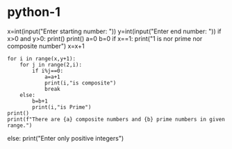 # python-1
x=int(input("Enter starting number: "))
y=int(input("Enter end number: "))
if x>0 and y>0:
    print()
    print()
    a=0
    b=0
    if x==1:
        print("1 is nor prime nor composite number")
        x=x+1

    for i in range(x,y+1):
        for j in range(2,i):
            if i%j==0:
                a=a+1
                print(i,"is composite")
                break
        else:
            b=b+1
            print(i,"is Prime")
    print()
    print(f"There are {a} composite numbers and {b} prime numbers in given range.")
else:
    print("Enter only positive integers")
